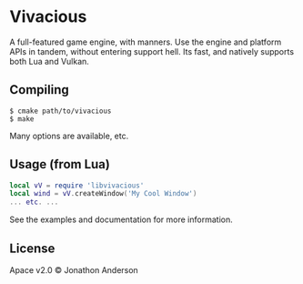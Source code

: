 # Vivacious

A full-featured game engine, with manners. Use the engine and platform APIs
in tandem, without entering support hell. Its fast, and natively supports both
Lua and Vulkan.

## Compiling

```
$ cmake path/to/vivacious
$ make
```

Many options are available, etc.

## Usage (from Lua)

```lua
local vV = require 'libvivacious'
local wind = vV.createWindow('My Cool Window')
... etc. ...
```

See the examples and documentation for more information.

## License

Apace v2.0 © Jonathon Anderson
